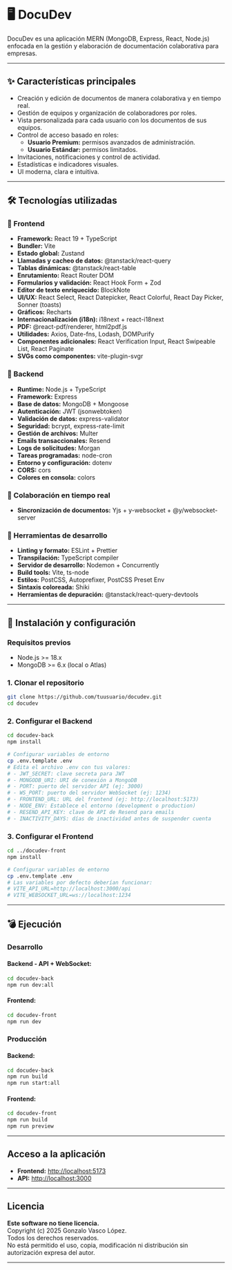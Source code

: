 # 🖥️ DocuDev

DocuDev es una aplicación MERN (MongoDB, Express, React, Node.js) enfocada en la gestión y elaboración de documentación colaborativa para empresas.

---

## ✨ Características principales

- Creación y edición de documentos de manera colaborativa y en tiempo real.
- Gestión de equipos y organización de colaboradores por roles.
- Vista personalizada para cada usuario con los documentos de sus equipos.
- Control de acceso basado en roles:
  - **Usuario Premium:** permisos avanzados de administración.
  - **Usuario Estándar:** permisos limitados.
- Invitaciones, notificaciones y control de actividad.
- Estadísticas e indicadores visuales.
- UI moderna, clara e intuitiva.

---

## 🛠️ Tecnologías utilizadas

### 🧩 Frontend

- **Framework:** React 19 + TypeScript
- **Bundler:** Vite
- **Estado global:** Zustand
- **Llamadas y cacheo de datos:** @tanstack/react-query
- **Tablas dinámicas:** @tanstack/react-table
- **Enrutamiento:** React Router DOM
- **Formularios y validación:** React Hook Form + Zod
- **Editor de texto enriquecido:** BlockNote
- **UI/UX:** React Select, React Datepicker, React Colorful, React Day Picker, Sonner (toasts)
- **Gráficos:** Recharts
- **Internacionalización (i18n):** i18next + react-i18next
- **PDF:** @react-pdf/renderer, html2pdf.js
- **Utilidades:** Axios, Date-fns, Lodash, DOMPurify
- **Componentes adicionales:** React Verification Input, React Swipeable List, React Paginate
- **SVGs como componentes:** vite-plugin-svgr

### 🧪 Backend

- **Runtime:** Node.js + TypeScript
- **Framework:** Express
- **Base de datos:** MongoDB + Mongoose
- **Autenticación:** JWT (jsonwebtoken)
- **Validación de datos:** express-validator
- **Seguridad:** bcrypt, express-rate-limit
- **Gestión de archivos:** Multer
- **Emails transaccionales:** Resend
- **Logs de solicitudes:** Morgan
- **Tareas programadas:** node-cron
- **Entorno y configuración:** dotenv
- **CORS:** cors
- **Colores en consola:** colors

### 🔄 Colaboración en tiempo real

- **Sincronización de documentos:** Yjs + y-websocket + @y/websocket-server

### 🧰 Herramientas de desarrollo

- **Linting y formato:** ESLint + Prettier
- **Transpilación:** TypeScript compiler
- **Servidor de desarrollo:** Nodemon + Concurrently
- **Build tools:** Vite, ts-node
- **Estilos:** PostCSS, Autoprefixer, PostCSS Preset Env
- **Sintaxis coloreada:** Shiki
- **Herramientas de depuración:** @tanstack/react-query-devtools

---

## 🚀 Instalación y configuración

### Requisitos previos

- Node.js >= 18.x
- MongoDB >= 6.x (local o Atlas)

### 1. Clonar el repositorio

```bash
git clone https://github.com/tuusuario/docudev.git
cd docudev
```

### 2. Configurar el Backend

```bash
cd docudev-back
npm install

# Configurar variables de entorno
cp .env.template .env
# Edita el archivo .env con tus valores:
# - JWT_SECRET: clave secreta para JWT
# - MONGODB_URI: URI de conexión a MongoDB
# - PORT: puerto del servidor API (ej: 3000)
# - WS_PORT: puerto del servidor WebSocket (ej: 1234)
# - FRONTEND_URL: URL del frontend (ej: http://localhost:5173)
# - NODE_ENV: Establece el entorno (development o production)
# - RESEND_API_KEY: clave de API de Resend para emails
# - INACTIVITY_DAYS: días de inactividad antes de suspender cuenta
```

### 3. Configurar el Frontend

```bash
cd ../docudev-front
npm install

# Configurar variables de entorno
cp .env.template .env
# Las variables por defecto deberían funcionar:
# VITE_API_URL=http://localhost:3000/api
# VITE_WEBSOCKET_URL=ws://localhost:1234
```

---

## 💣 Ejecución

### Desarrollo

#### Backend - API + WebSocket:

```bash
cd docudev-back
npm run dev:all
```

#### Frontend:

```bash
cd docudev-front
npm run dev
```

### Producción

#### Backend:

```bash
cd docudev-back
npm run build
npm run start:all
```

#### Frontend:

```bash
cd docudev-front
npm run build
npm run preview
```

---

## Acceso a la aplicación

- **Frontend:** [http://localhost:5173](http://localhost:5173)
- **API:** [http://localhost:3000](http://localhost:3000)

---

## Licencia

**Este software no tiene licencia.**  
Copyright (c) 2025 Gonzalo Vasco López.  
Todos los derechos reservados.  
No está permitido el uso, copia, modificación ni distribución sin autorización expresa del autor.

---
